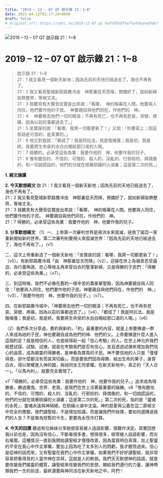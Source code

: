 ```yaml
---
title: "2019 – 12 – 07 QT 啟示錄 21：1~8"
date: 2025-04-12T01:17:24+0800
draft: false
# original_url: https://cmtc.tw/2019-12-07-qt-%e5%95%9f%e7%a4%ba%e9%8c%84-21%ef%bc%9a18
---
```


![2019 – 12 – 07 QT 啟示錄 21：1\~8](/images/qt.jpg   "2019 – 12 – 07 QT 啟示錄 21：1\~8")

# 2019 – 12 – 07 QT 啟示錄 21：1\~8

> 啟示錄 21：1\~8  
> 21：1 我又看見一個新天新地；因為先前的天地已經過去了，海也不再有了。  
> 21：2 我又看見聖城新耶路撒冷由　神那裏從天而降，預備好了，就如新婦妝飾整齊，等候丈夫。  
> 21：3 我聽見有大聲音從寶座出來說：「看哪，　神的帳幕在人間。他要與人同住，他們要作他的子民。　神要親自與他們同在，作他們的　神。  
> 21：4 　神要擦去他們一切的眼淚；不再有死亡，也不再有悲哀、哭號、疼痛，因為以前的事都過去了。」  
> 21：5 坐寶座的說：「看哪，我將一切都更新了！」又說：「你要寫上；因這些話是可信的，是真實的。」  
> 21：6 他又對我說：「都成了！我是阿拉法，我是俄梅戛；我是初，我是終。我要將生命泉的水白白賜給那口渴的人喝。  
> 21：7 得勝的，必承受這些為業：我要作他的　神，他要作我的兒子。  
> 21：8 惟有膽怯的、不信的、可憎的、殺人的、淫亂的、行邪術的、拜偶像的，和一切說謊話的，他們的分就在燒著硫磺的火湖裏；這是第二次的死。」

**1. 經文誦讀**

**2.  今天默想經文**
啟 21：1 我又看見一個新天新地；因為先前的天地已經過去了，海也不再有了。  
21：2 我又看見聖城新耶路撒冷由　神那裏從天而降，預備好了，就如新婦妝飾整齊，等候丈夫。  
21：3 我聽見有大聲音從寶座出來說：「看哪，　神的帳幕在人間。他要與人同住，他們要作他的子民。　神要親自與他們同在，作他們的　神。  
21：7 得勝的，必承受這些為業：我要作他的　神，他要作我的兒子。

**3. 分享默想經文**
（1）一、上帝第一次審判世界是用洪水來毀滅，拯救了諾亞一家重新開始新的世界。第二次審判則要用火來毀滅世界：「因為先前的天地已經過去了，海也不再有了。」（v1）

二、這次上帝重新造了一個新天新地：「坐寶座的說：看哪，我將一切都更新了！」（v5）。有新耶路撒冷城「由　神那裏從天而降」（v2），迎接在世上為福音忍受逼迫、為行義殉道、忠心等候主再來穿白衣的聖潔新婦，又是得勝的子民們：「得勝的，必承受這些為業。」（v7）。

三、到這時候，我們不必像在舊約一樣辛苦的蓋豪華聖殿，因為神要親自與人同住：「他要與人同住，他們要作他的子民。神要親自與他們同在，作他們的　神。」（v3）、「我要作他的　神，他要作我的兒子。」（v7）。

四、在新耶路撒冷城中，「神要擦去他們一切的眼淚；不再有死亡，也不再有悲哀、哭號、疼痛，因為以前的事都過去了。」（v4）、「都成了！我是阿拉法，我是俄梅戛；我是初，我是終。我要將生命泉的水白白賜給那口渴的人喝。」（v6）

（2）我們多次分享過，舊約與新約，「約」最重要的內容，就是上帝要揀選一群人來成為祂的子民，神也要親自成為他們的神、他們的父。上帝要揀選什麼人進入這個約定？就是相信的人，也是經得起一起「信心考驗」的人。在世上神允許我們經歷試探、試驗、試煉，就是在考驗我們是否有信心，並且透過試煉來增加我們信心的品質，成為屬靈的得勝者，是神看為寶貴的子民。神不要信祂的人只是「僅僅得救，卻什麼都沒有而哀哭切齒」，而是要我們因為得勝，結出生命的果子，身穿白衣，得以榮耀進入神的國，與祂同坐王同掌權。在新天新地中，真正的「天人合一」、「以馬內利」，就要完全實現了。

v7「得勝的，必承受這些為業：我要作他的　神，他要作我的兒子。」追求成為得勝者，勝過魔鬼、世界、老我，是我們在世上活著最重要的操練。v8「惟有膽怯的、不信的、可憎的、殺人的、淫亂的、行邪術的、拜偶像的，和一切說謊話的，他們的分就在燒著硫磺的火湖裏；這是第二次的死。」第二次的死，指的是「靈魂的永死」，靈魂永遠與神隔絕，在硫磺火湖中沈淪。神的慈愛與公義在這二節經文中完全的應驗，我們讀聖經，不是增加知識，而是讓我們作抉擇，要如何選擇過我們的人生？不是單為短暫的今生，更要為永恆作打算。

**4. 今天的回應**
聽過有位姊妹分享她很容易被人話語影響，很難作決定。其實回想我以前也是，因為沒有信心，不斷看很多書，想得很多，經常被人話語影響，而左右搖擺。這種情況一直到我開始讀聖經才慢慢改善，因為當我明白真理，加上聖靈的平安在我心中作主掌權，要加上因為吃了太多別人的悶虧，我才醒悟過來。信心是從神的話而來，又有聖靈在我們心中作主掌權。如果我們不好好讀聖經，就非常容易把看得見的人當作神在崇拜，這就是人的軟弱。我們天天默想神的話語，就是要改變我們屬靈的體質，讓聖經來改變我們的思想、賜給我們遵行的力量，讓神帶領我們一生的前途，最終還要與神同活在新天新地之中，阿們！
